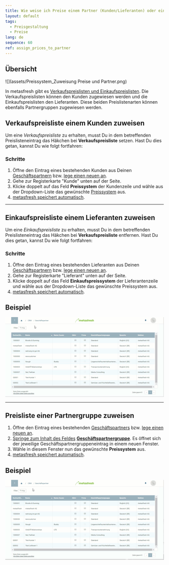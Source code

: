 ```yaml
---
title: Wie weise ich Preise einem Partner (Kunden/Lieferanten) oder einer Partnergruppe zu?
layout: default
tags:
  - Preisgestaltung
  - Preise
lang: de
sequence: 60
ref: assign_prices_to_partner
---
```


## Übersicht
![](assets/Preissystem_Zuweisung Preise und Partner.png)

In metasfresh gibt es [Verkaufspreislisten und Einkaufspreislisten](Preisliste_anlegen). Die Verkaufspreislisten können den Kunden zugewiesen werden und die Einkaufspreislisten den Lieferanten. Diese beiden Preislistenarten können ebenfalls Partnergruppen zugewiesen werden.

## Verkaufspreisliste einem Kunden zuweisen
Um eine *Verkaufspreisliste* zu erhalten, musst Du in dem betreffenden Preislisteneintrag das Häkchen bei **Verkaufspreisliste** setzen. Hast Du dies getan, kannst Du wie folgt fortfahren:

### Schritte
1. Öffne den Eintrag eines bestehenden Kunden aus Deinen [Geschäftspartnern](Menu) bzw. [lege einen neuen an](Neuer_Geschaeftspartner_Kunde).
1. Gehe zur Registerkarte "Kunde" unten auf der Seite.
1. Klicke doppelt auf das Feld **Preissystem** der Kundenzeile und wähle aus der Dropdown-Liste das gewünschte [Preissystem](Preissystem_anlegen) aus.
1. [metasfresh speichert automatisch](Speicheranzeige).

---

## Einkaufspreisliste einem Lieferanten zuweisen
Um eine *Einkaufspreisliste* zu erhalten, musst Du in dem betreffenden Preislisteneintrag das Häkchen bei **Verkaufspreisliste** entfernen. Hast Du dies getan, kannst Du wie folgt fortfahren:

### Schritte
1. Öffne den Eintrag eines bestehenden Lieferanten aus Deinen [Geschäftspartnern](Menu) bzw. [lege einen neuen an](Neuer_Geschaeftspartner_Lieferant).
1. Gehe zur Registerkarte "Lieferant" unten auf der Seite.
1. Klicke doppelt auf das Feld **Einkaufspreissystem** der Lieferantenzeile und wähle aus der Dropdown-Liste das gewünschte Preissystem aus.
1. [metasfresh speichert automatisch](Speicheranzeige).

## Beispiel
![](assets/Zuweisung_Preise_Partner.gif)

---

## Preisliste einer Partnergruppe zuweisen
1. Öffne den Eintrag eines bestehenden [Geschäftspartners](Menu) bzw. [lege einen neuen an](Neuer_Geschaeftspartner).
1. [Springe zum Inhalt des Feldes](Springezu) [**Geschäftspartnergruppe**](Neue_Geschaeftspartnergruppe). Es öffnet sich der jeweilige Geschäftspartnergruppeneintrag in einem neuen Fenster.
1. Wähle in diesem Fenster nun das gewünschte **Preissystem** aus.
1. [metasfresh speichert automatisch](Speicheranzeige).

## Beispiel
![](assets/Zuweisung_Preise_Partnergruppe.gif)
